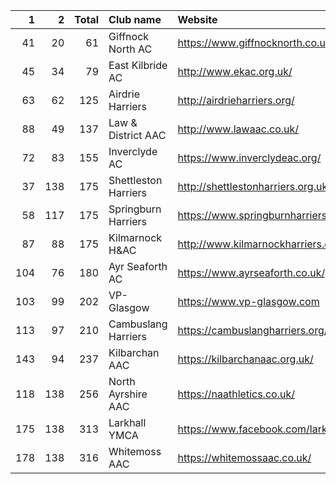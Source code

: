 |   1 |   2 |   Total | Club name            | Website                                    |
|----:|----:|--------:|:---------------------|:-------------------------------------------|
|  41 |  20 |      61 | Giffnock North AC    | https://www.giffnocknorth.co.uk/           |
|  45 |  34 |      79 | East Kilbride AC     | http://www.ekac.org.uk/                    |
|  63 |  62 |     125 | Airdrie Harriers     | http://airdrieharriers.org/                |
|  88 |  49 |     137 | Law & District AAC   | http://www.lawaac.co.uk/                   |
|  72 |  83 |     155 | Inverclyde AC        | https://www.inverclydeac.org/              |
|  37 | 138 |     175 | Shettleston Harriers | http://shettlestonharriers.org.uk/         |
|  58 | 117 |     175 | Springburn Harriers  | https://www.springburnharriers.co.uk/      |
|  87 |  88 |     175 | Kilmarnock H&AC      | http://www.kilmarnockharriers.com/         |
| 104 |  76 |     180 | Ayr Seaforth AC      | https://www.ayrseaforth.co.uk/             |
| 103 |  99 |     202 | VP-Glasgow           | https://www.vp-glasgow.com                 |
| 113 |  97 |     210 | Cambuslang Harriers  | https://cambuslangharriers.org/            |
| 143 |  94 |     237 | Kilbarchan AAC       | https://kilbarchanaac.org.uk/              |
| 118 | 138 |     256 | North Ayrshire AAC   | https://naathletics.co.uk/                 |
| 175 | 138 |     313 | Larkhall YMCA        | https://www.facebook.com/larkhallharriers/ |
| 178 | 138 |     316 | Whitemoss AAC        | https://whitemossaac.co.uk/                |